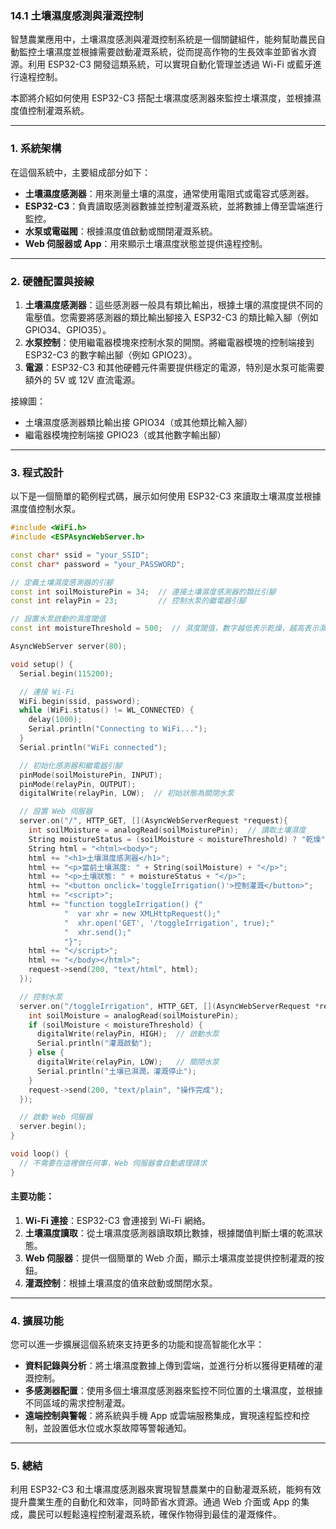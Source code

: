 ### 14.1 **土壤濕度感測與灌溉控制**

智慧農業應用中，土壤濕度感測與灌溉控制系統是一個關鍵組件，能夠幫助農民自動監控土壤濕度並根據需要啟動灌溉系統，從而提高作物的生長效率並節省水資源。利用 ESP32-C3 開發這類系統，可以實現自動化管理並透過 Wi-Fi 或藍牙進行遠程控制。

本節將介紹如何使用 ESP32-C3 搭配土壤濕度感測器來監控土壤濕度，並根據濕度值控制灌溉系統。

---

### 1. **系統架構**

在這個系統中，主要組成部分如下：

- **土壤濕度感測器**：用來測量土壤的濕度，通常使用電阻式或電容式感測器。
- **ESP32-C3**：負責讀取感測器數據並控制灌溉系統，並將數據上傳至雲端進行監控。
- **水泵或電磁閥**：根據濕度值啟動或關閉灌溉系統。
- **Web 伺服器或 App**：用來顯示土壤濕度狀態並提供遠程控制。

---

### 2. **硬體配置與接線**

1. **土壤濕度感測器**：這些感測器一般具有類比輸出，根據土壤的濕度提供不同的電壓值。您需要將感測器的類比輸出腳接入 ESP32-C3 的類比輸入腳（例如 GPIO34、GPIO35）。
2. **水泵控制**：使用繼電器模塊來控制水泵的開關。將繼電器模塊的控制端接到 ESP32-C3 的數字輸出腳（例如 GPIO23）。
3. **電源**：ESP32-C3 和其他硬體元件需要提供穩定的電源，特別是水泵可能需要額外的 5V 或 12V 直流電源。

接線圖：
- 土壤濕度感測器類比輸出接 GPIO34（或其他類比輸入腳）
- 繼電器模塊控制端接 GPIO23（或其他數字輸出腳）

---

### 3. **程式設計**

以下是一個簡單的範例程式碼，展示如何使用 ESP32-C3 來讀取土壤濕度並根據濕度值控制水泵。

```cpp
#include <WiFi.h>
#include <ESPAsyncWebServer.h>

const char* ssid = "your_SSID";
const char* password = "your_PASSWORD";

// 定義土壤濕度感測器的引腳
const int soilMoisturePin = 34;  // 連接土壤濕度感測器的類比引腳
const int relayPin = 23;         // 控制水泵的繼電器引腳

// 設置水泵啟動的濕度閾值
const int moistureThreshold = 500;  // 濕度閾值，數字越低表示乾燥，越高表示濕潤

AsyncWebServer server(80);

void setup() {
  Serial.begin(115200);

  // 連接 Wi-Fi
  WiFi.begin(ssid, password);
  while (WiFi.status() != WL_CONNECTED) {
    delay(1000);
    Serial.println("Connecting to WiFi...");
  }
  Serial.println("WiFi connected");

  // 初始化感測器和繼電器引腳
  pinMode(soilMoisturePin, INPUT);
  pinMode(relayPin, OUTPUT);
  digitalWrite(relayPin, LOW);  // 初始狀態為關閉水泵

  // 設置 Web 伺服器
  server.on("/", HTTP_GET, [](AsyncWebServerRequest *request){
    int soilMoisture = analogRead(soilMoisturePin);  // 讀取土壤濕度
    String moistureStatus = (soilMoisture < moistureThreshold) ? "乾燥" : "濕潤";
    String html = "<html><body>";
    html += "<h1>土壤濕度感測器</h1>";
    html += "<p>當前土壤濕度: " + String(soilMoisture) + "</p>";
    html += "<p>土壤狀態: " + moistureStatus + "</p>";
    html += "<button onclick='toggleIrrigation()'>控制灌溉</button>";
    html += "<script>";
    html += "function toggleIrrigation() {"
            "  var xhr = new XMLHttpRequest();"
            "  xhr.open('GET', '/toggleIrrigation', true);"
            "  xhr.send();"
            "}";
    html += "</script>";
    html += "</body></html>";
    request->send(200, "text/html", html);
  });

  // 控制水泵
  server.on("/toggleIrrigation", HTTP_GET, [](AsyncWebServerRequest *request){
    int soilMoisture = analogRead(soilMoisturePin);
    if (soilMoisture < moistureThreshold) {
      digitalWrite(relayPin, HIGH);  // 啟動水泵
      Serial.println("灌溉啟動");
    } else {
      digitalWrite(relayPin, LOW);   // 關閉水泵
      Serial.println("土壤已濕潤，灌溉停止");
    }
    request->send(200, "text/plain", "操作完成");
  });

  // 啟動 Web 伺服器
  server.begin();
}

void loop() {
  // 不需要在這裡做任何事，Web 伺服器會自動處理請求
}
```

#### 主要功能：
1. **Wi-Fi 連接**：ESP32-C3 會連接到 Wi-Fi 網絡。
2. **土壤濕度讀取**：從土壤濕度感測器讀取類比數據，根據閾值判斷土壤的乾濕狀態。
3. **Web 伺服器**：提供一個簡單的 Web 介面，顯示土壤濕度並提供控制灌溉的按鈕。
4. **灌溉控制**：根據土壤濕度的值來啟動或關閉水泵。

---

### 4. **擴展功能**

您可以進一步擴展這個系統來支持更多的功能和提高智能化水平：

- **資料記錄與分析**：將土壤濕度數據上傳到雲端，並進行分析以獲得更精確的灌溉控制。
- **多感測器配置**：使用多個土壤濕度感測器來監控不同位置的土壤濕度，並根據不同區域的需求控制灌溉。
- **遠端控制與警報**：將系統與手機 App 或雲端服務集成，實現遠程監控和控制，並設置低水位或水泵故障等警報通知。

---

### 5. **總結**

利用 ESP32-C3 和土壤濕度感測器來實現智慧農業中的自動灌溉系統，能夠有效提升農業生產的自動化和效率，同時節省水資源。通過 Web 介面或 App 的集成，農民可以輕鬆遠程控制灌溉系統，確保作物得到最佳的灌溉條件。